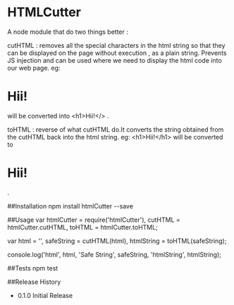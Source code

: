 HTMLCutter
==========

A node module that do two things better :

cutHTML : removes all the special characters in the html string so that they can be displayed on the page without execution , as a plain string.
Prevents JS injection and can be used where we need to display the html code into our web page.
eg: <h1>Hii!</h1> will be converted into &lt;h1&gt;Hii!&lt;/&gt; .

toHTML : reverse of what cutHTML do.It converts the string obtained from the cutHTML back into the html string.
eg: &lt;h1&gt;Hii!&lt;/h1&gt; will be converted to <h1>Hii!</h1>.

##Installation
  npm install htmlCutter --save

##Usage
  var htmlCutter = require('htmlCutter'),
      cutHTML = htmlCutter.cutHTML,
      toHTML = htmlCutter.toHTML;

  var html = '<script>alert("hi!")</script>',
      safeString = cutHTML(html),
      htmlString = toHTML(safeString);

  console.log('html', html, 'Safe String', safeString, 'htmlString', htmlString);

##Tests
  npm test

##Release History

* 0.1.0 Initial Release
